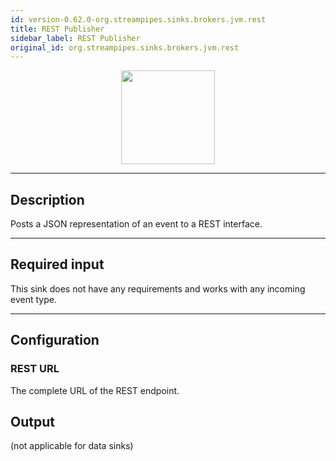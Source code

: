```yaml
---
id: version-0.62.0-org.streampipes.sinks.brokers.jvm.rest
title: REST Publisher
sidebar_label: REST Publisher
original_id: org.streampipes.sinks.brokers.jvm.rest
---
```




<p align="center"> 
    <img src="/docs/img/pipeline-elements/org.streampipes.sinks.brokers.jvm.rest/icon.png" width="150px;" class="pe-image-documentation"/>
</p>

***

## Description

Posts a JSON representation of an event to a REST interface.

***

## Required input

This sink does not have any requirements and works with any incoming event type.

***

## Configuration

### REST URL

The complete URL of the REST endpoint.

## Output

(not applicable for data sinks)
